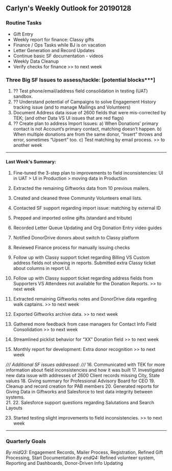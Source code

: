 ## Carlyn's Weekly Outlook for 20190128
### Routine Tasks
* Gift Entry
* Weekly report for finance: Classy gifts
* Finance / Ops Tasks while BJ is on vacation
* Letter Generation and Record Updates
* Continue basic SF documentation - videos
* Weekly Data Cleanup
* Verify checks for finance   >> to next week

### Three Big SF Issues to assess/tackle: [potential blocks***]
1. ?? Test phone/email/address field consolidation in testing (UAT) sandbox.
2. ?? Understand potential of Campaigns to solve Engagement History tracking issue (and to manage Mailings and Volunteers)
3. Document Address data issue of 2600 fields that were mis-corrected by TEK; (and other Data VS UI issues that are red flags)
4. ?? Create plan to address Import Issues: a) When Donations’ primary contact is not Account’s primary contact, matching doesn’t happen.  b) When multiple donations are from the same donor, “Insert” throws and error, sometimes “Upsert” too.  c) Test matching by email process. >> to another week

- - - -
#### Last Week's Summary:
1. Fine-tuned the 3-step plan to improvements to field inconsistencies: UI in UAT > UI in Production > moving data in Production
2. Extracted the remaining Giftworks data from 10 previous mailers.  
3. Created and cleaned three Community Volunteers email lists.
4. Contacted SF support regarding import issue: matching by external ID
5. Prepped and imported online gifts (standard and tribute)
6. Recorded Letter Queue Updating and Org Donation Entry video guides
7. Notified DonorDrive donors about switch to Classy platform
8. Reviewed Finance process for manually issuing checks
9. Follow up with Classy support ticket regarding Billing VS Custom address fields not showing in reports.  Submitted extra Classy ticket about columns in report UI.  
10. Follow up with Classy support ticket regarding address fields from Supporters VS Attendees not available for the Donation Reports.  >> to next week
11. Extracted remaining Giftworks notes and DonorDrive data regarding walk captains.  >> to next week
12. Exported Giftworks archive data.   >> to next week




13. Gathered more feedback from case managers for Contact Info Field Consolidation >> to next week
14. Streamlined picklist behavior for “XX” Donation field >> to next week
15. Monthly report for development: Extra donor recognition >> to next week


*/// Additional SF issues addressed: ///*
16. Communicated with TEK for more information about field inconsistencies and how it was built
17. Investigated new data issue with addresses of 2600 Client records missing City, State values
18. Giving summary for Professional Advisory Board for CEO
19. Cleanup and record creation for PAB members
20. Generated reports for Giving Data in Giftworks and Salesforce to test data integrity between systems.  
21. 
22. Salesforce support questions regarding Salutations and Search Layouts

23. Started testing slight improvements to field inconsistencies. >> to next week


- - - -
### Quarterly Goals
*By midQ3:* Engagement Records, Mailer Process, Registration, Refined Gift Processing, Start Documentation
*By endQ4:* Refined volunteer system, Reporting and Dashboards, Donor-Driven Info Updating
<!--stackedit_data:
eyJoaXN0b3J5IjpbLTExNDA0NjMyMTEsMTAxNTcwNTA0MywtMT
c2MzUzNDU0NSwtMTEwNjM0NTc4LC0zNzc1MjU3NzhdfQ==
-->